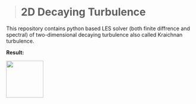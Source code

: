 ># 2D Decaying Turbulence

This repository contains python based LES solver (both finite diffrence and spectral) of two-dimensional decaying turbulence also called Kraichnan turbulence. 

**Result:**              

<img src="https://github.com/sayin/Pyhton_LES_solver_2D_decaying_trubulence/blob/master/results/2dtrub.png" width="100" height="100" >



